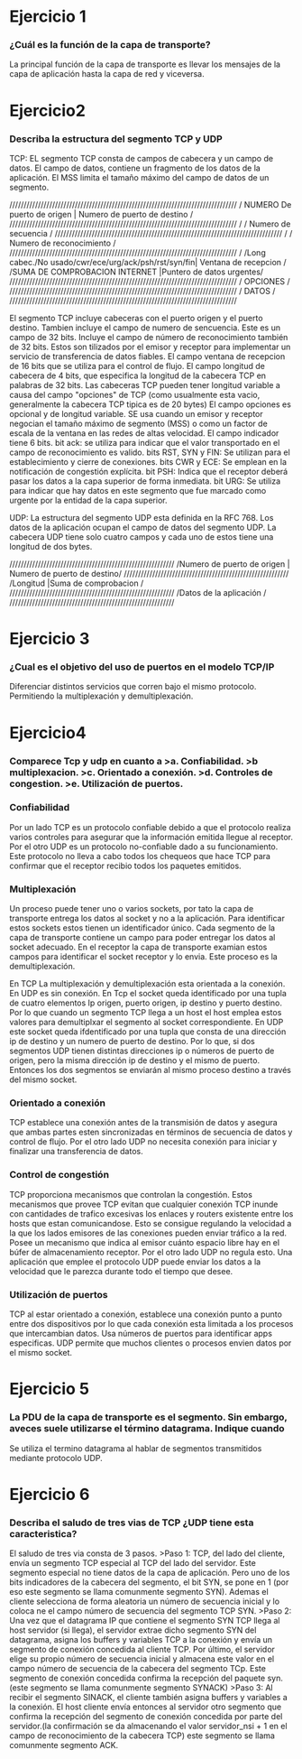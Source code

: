 <h1>Ejercicio 1</h1>
<h3>¿Cuál es la función de la capa de transporte?</h3>
La principal función de la capa de transporte es llevar los mensajes de la capa de aplicación
hasta la capa de red y viceversa. 

<h1>Ejercicio2</h2>
<h3>Describa la estructura del segmento TCP y UDP</h3>
TCP:
EL segmento TCP consta de campos de cabecera y un campo de datos.
El campo de datos, contiene un fragmento de los datos de la aplicación. 
El MSS limita el tamaño máximo del campo de datos de un segmento.

////////////////////////////////////////////////////////////////////////////////                      /
NUMERO De puerto de origen | Numero de puerto de destino                       /
////////////////////////////////////////////////////////////////////////////////                       /
/                      Numero de secuencia                                     /
////////////////////////////////////////////////////////////////////////////////                       /
/                       Numero de reconocimiento                               /
////////////////////////////////////////////////////////////////////////////////                      /
/Long cabec./No usado/cwr/ece/urg/ack/psh/rst/syn/fin| Ventana de recepcion    /
/SUMA DE COMPROBACION INTERNET                       |Puntero de datos urgentes/
////////////////////////////////////////////////////////////////////////////////
/                                    OPCIONES                                  /
////////////////////////////////////////////////////////////////////////////////
/                                    DATOS                                     /
////////////////////////////////////////////////////////////////////////////////

El segmento TCP incluye cabeceras con el puerto origen y el puerto destino.
Tambien incluye el campo de numero de sencuencia. Este es un campo de 32 bits.
Incluye el campo de número de reconocimiento también de 32 bits. Estos son tilizados por el 
emisor y receptor para implementar un servicio de transferencia de datos fiables.
El campo ventana de recepcion de 16 bits que se utiliza para el control de flujo.
El campo longitud de cabecera de 4 bits, que especifica la longitud de la cabecera TCP
en palabras de 32 bits. Las cabeceras TCP pueden tener longitud variable a causa del campo "opciones" de TCP (como usualmente esta vacio, generalmente la cabecera TCP tipica  es de 20 bytes)
El campo opciones es opcional y de longitud variable. SE usa cuando un emisor y receptor negocian el tamaño máximo de segmento (MSS) o como un factor de escala de la ventana en las redes de altas velocidad.
El campo indicador tiene 6 bits. 
	bit ack: se utiliza para indicar que el valor transportado en el campo de reconocimiento es valido.
	bits RST, SYN y FIN: Se utilizan para el establecimiento y cierre de conexiones.
	bits CWR y ECE: Se emplean en la notificación de congestión explícita.
	bit PSH: Indica que el receptor deberá pasar los datos a la capa superior de forma inmediata.
	bit URG: Se utiliza para indicar que hay datos en este segmento que fue marcado como urgente por la entidad de la capa superior.



UDP:
La estructura del segmento UDP esta definida en la RFC 768. Los datos de la aplicación ocupan el campo de datos del segmento UDP.
La cabecera UDP tiene solo cuatro campos y cada uno de estos tiene una longitud de dos bytes.

//////////////////////////////////////////////////////////
/Numero de puerto de origen | Numero de puerto de destino/
//////////////////////////////////////////////////////////
/Longitud                   |Suma de comprobacion        /
//////////////////////////////////////////////////////////
/Datos de la aplicación                                  /
//////////////////////////////////////////////////////////



<h1>Ejercicio 3</h1>
<h3>¿Cual es el objetivo del uso de puertos en el modelo TCP/IP</h3>
Diferenciar distintos servicios que corren bajo el mismo protocolo. Permitiendo la multiplexación y demultiplexación.

<h1>Ejercicio4</h1>
<h3>Comparece Tcp y udp en cuanto a 
>a. Confiabilidad.
>b multiplexacion.
>c. Orientado a conexión.
>d. Controles de congestion.
>e. Utilización de puertos.
</h3>

<h3>Confiabilidad</h3>
Por un lado TCP es un protocolo confiable debido a que el protocolo realiza varios controles para asegurar que la información emitida llegue al receptor.
Por el otro UDP es un protocolo no-confiable dado a su funcionamiento. Este protocolo no lleva a cabo todos los chequeos que hace TCP para confirmar que el receptor recibio todos los paquetes emitidos.

<h3>Multiplexación</h3>
Un proceso puede tener uno o varios sockets, por tato la capa de transporte entrega los datos al socket y no a la aplicación.
Para identificar estos sockets estos tienen un identificador único. Cada segmento de la capa de transporte contiene un campo para poder entregar los datos al socket adecuado.
En el receptor la capa de transporte examian estos campos para identificar el socket receptor y lo envia. Este proceso es la demultiplexación.

En TCP La multiplexación y demultiplexación esta orientada a la conexión. En UDP es sin conexión.
En Tcp el socket queda identificado por una tupla de cuatro elementos Ip origen, puerto origen, ip destino y puerto destino. Por lo que cuando un segmento TCP llega a un host el host emplea estos valores para demultiplxar el segmento al socket correspondiente.
En UDP este socket queda ifdentificado por una tupla que consta de una dirección ip de destino y un numero de puerto de destino. Por lo que, si dos segmentos UDP tienen distintas direcciones ip o números de puerto de origen,
pero la misma dirección ip de destino y el mismo de puerto. Entonces los dos segmentos se enviarán al mismo proceso destino a través del mismo socket.

<h3>Orientado a conexión</h3>
TCP establece una conexión antes de la transmisión de datos y asegura que ambas partes esten sincronizadas en términos de secuencia de datos y control de flujo. Por el otro lado
UDP no necesita conexión para iniciar y finalizar una transferencia de datos.

<h3>Control de congestión</h3>
TCP proporciona mecanismos que controlan la congestión. Estos mecanismos que provee TCP evitan que cualquier conexión TCP inunde con cantidades de trafico excesivas los enlaces y routers
existente entre los hosts que estan comunicandose.
Esto se consigue regulando la velocidad a la que los lados emisores de las conexiones pueden enviar tráfico a la red. 
Posee un mecanismo que indica al emisor cuánto espacio libre hay en el búfer de almacenamiento receptor.
Por el otro lado UDP no regula esto. Una aplicación que emplee el protocolo UDP puede enviar los datos a la velocidad que le parezca durante todo el tiempo que desee.

<h3>Utilización de puertos</h3>
TCP al estar orientado a conexión, establece una conexión punto a punto entre dos dispositivos por lo que cada conexión esta limitada a los procesos que intercambian datos.
Usa números de puertos para identificar apps especificas.
UDP permite que muchos clientes o procesos envien datos por el mismo socket. 

<h1>Ejercicio 5</h1>
<h3>La PDU de la capa de transporte es el segmento. Sin embargo, aveces suele utilizarse el término datagrama. Indique cuando </h3>

Se utiliza el termino datagrama al hablar de segmentos transmitidos mediante protocolo UDP.

<h1>Ejercicio 6</h1>
<h3>Describa el saludo de tres vias de TCP ¿UDP tiene esta caracteristica?</h3>
El saludo de tres via consta de 3 pasos. 
>Paso 1:
	TCP, del lado del cliente, envía un segmento TCP especial al TCP del lado del servidor. Este segmento especial no tiene datos de la capa de aplicación. Pero uno de los bits indicadores de la cabecera del segmento, el bit SYN, se pone en 1 (por eso este segmento se llama comunmente segmento SYN). Ademas el cliente selecciona de forma aleatoria un número de secuencia inicial y lo coloca ne el campo número de secuencia del segmento TCP SYN. 
>Paso 2:
	Una vez que el datagrama IP que contiene el segmento SYN TCP llega al host servidor (si llega), el servidor extrae dicho segmento SYN del datagrama, asigna los buffers y variables TCP a la conexión y envía un segmento de conexión concedida al cliente TCP. Por último, el servidor elige su propio número de secuencia inicial y almacena este valor en el campo número de secuencia de la cabecera del segmento TCp. Este segmento de conexión concedida confirma la recepción del paquete syn. (este segmento se llama comunmente segmento SYNACK)
>Paso 3:
	Al recibir el segmento SINACK, el cliente también asigna buffers y variables a la conexión. El host cliente envía entonces al servidor otro segmento que confirma la recepción del segmento de conexión concedida por parte del servidor.(la confirmación se da almacenando el valor servidor_nsi + 1 en el campo de reconocimiento de la cabecera TCP) este segmento se llama comunmente segmento ACK. 

